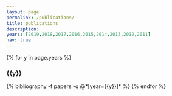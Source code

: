 ```yaml
---
layout: page
permalink: /publications/
title: publications
description: 
years: [2019,2018,2017,2016,2015,2014,2013,2012,2011]
nav: true
---
```


{% for y in page.years %}
  <h3 class="year">{{y}}</h3>
  {% bibliography -f papers -q @*[year={{y}}]* %}
{% endfor %}
